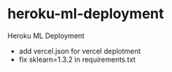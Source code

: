 # heroku-ml-deployment
Heroku ML Deployment
- add vercel.json for vercel deplotment
- fix sklearn=1.3.2 in requirements.txt 

